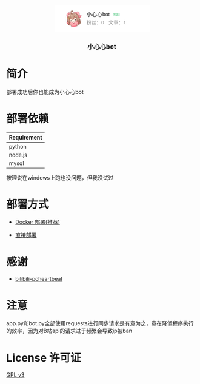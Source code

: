 <p align="center">
<img src="img/little_heart.png">
<h3 align="center">小心心bot</h3>

# 简介
部署成功后你也能成为小心心bot

# 部署依赖
| Requirement |
| ----------- |
| python      |
| node.js     |
| mysql       |

按理说在windows上跑也没问题，但我没试过

# 部署方式
 - [Docker 部署(推荐)](md/docker.md)   

 - [直接部署](md/direct.md)

# 感谢
- [bilibili-pcheartbeat](https://github.com/lkeme/bilibili-pcheartbeat)

# 注意
app.py和bot.py全部使用requests进行同步请求是有意为之，意在降低程序执行的效率，因为对B站api的请求过于频繁会导致ip被ban

# License 许可证
[GPL v3](LICENSE)